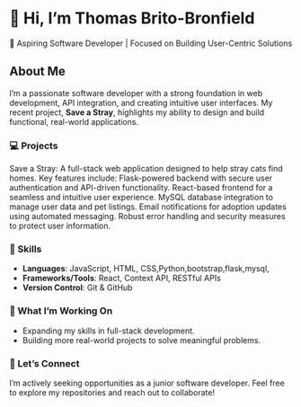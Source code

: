 # 👋 Hi, I’m Thomas Brito-Bronfield  
🌟 Aspiring Software Developer | Focused on Building User-Centric Solutions  

## About Me
I’m a passionate software developer with a strong foundation in web development, API integration, and creating intuitive user interfaces. My recent project, **Save a Stray**, highlights my ability to design and build functional, real-world applications.

### 💻 Projects
Save a Stray: A full-stack web application designed to help stray cats find homes. Key features include:
Flask-powered backend with secure user authentication and API-driven functionality.
React-based frontend for a seamless and intuitive user experience.
MySQL database integration to manage user data and pet listings.
Email notifications for adoption updates using automated messaging.
Robust error handling and security measures to protect user information.


### 🔧 Skills
- **Languages**: JavaScript, HTML, CSS,Python,bootstrap,flask,mysql,
- **Frameworks/Tools**: React, Context API, RESTful APIs  
- **Version Control**: Git & GitHub  

### 🚀 What I’m Working On
- Expanding my skills in full-stack development.  
- Building more real-world projects to solve meaningful problems.  

### 💼 Let’s Connect
I’m actively seeking opportunities as a junior software developer. Feel free to explore my repositories and reach out to collaborate!  

